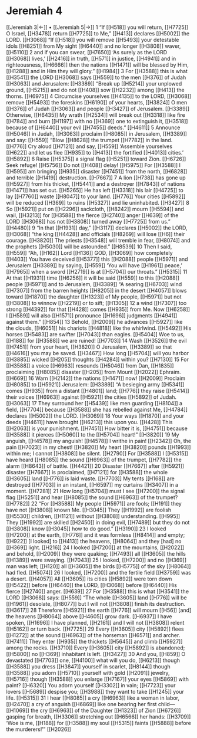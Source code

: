 # Jeremiah 4
[[Jeremiah 3|←]] • [[Jeremiah 5|→]]
1 “If [[H518]] you will return, [[H7725]] O Israel, [[H3478]] return [[H7725]] to Me,” [[H413]] declares [[H5002]] the LORD. [[H3068]] “If [[H518]] you will remove [[H5493]] your detestable idols [[H8251]] from My sight [[H6440]] and no longer [[H3808]] waver, [[H5110]] 
2 and if you can swear, [[H7650]] ‘As surely as the LORD [[H3068]] lives,’ [[H2416]] in truth, [[H571]] in justice, [[H4941]] and in righteousness, [[H6666]] then the nations [[H1471]] will be blessed by Him, [[H1288]] and in Him  they will glory.” [[H1984]] 
3 For [[H3588]] this is what [[H3541]] the LORD [[H3068]] says [[H559]] to the men [[H376]] of Judah [[H3063]] and Jerusalem: [[H3389]] “Break up [[H5214]] your unplowed ground, [[H5215]] and do not [[H408]] sow [[H2232]] among [[H413]] the thorns. [[H6975]] 
4 Circumcise yourselves [[H4135]] to the LORD, [[H3068]] remove [[H5493]] the foreskins [[H6190]] of your hearts, [[H3824]] O men [[H376]] of Judah [[H3063]] and people [[H3427]] of Jerusalem. [[H3389]] Otherwise, [[H6435]] My wrath [[H2534]] will break out [[H3318]] like fire [[H784]] and burn [[H1197]] with no [[H369]] one to extinguish it, [[H3518]] because of [[H6440]] your evil [[H7455]] deeds.” [[H4611]] 
5 Announce [[H5046]] in Judah, [[H3063]] proclaim [[H8085]] in Jerusalem, [[H3389]] and say: [[H559]] “Blow [[H8628]] the trumpet [[H7782]] in the land. [[H776]] Cry aloud [[H7121]] and say, [[H559]] ‘Assemble yourselves [[H622]] and let us flee [[H935]] to [[H413]] the fortified [[H4013]] cities.’ [[H5892]] 
6 Raise [[H5375]] a signal flag [[H5251]] toward Zion. [[H6726]] Seek refuge! [[H5756]] Do not [[H408]] delay! [[H5975]] For [[H3588]] I [[H595]] am bringing [[H935]] disaster [[H7451]] from the north, [[H6828]] and terrible [[H1419]] destruction. [[H7667]] 
7 A lion [[H738]] has gone up [[H5927]] from his thicket, [[H5441]] and a destroyer [[H7843]] of nations [[H1471]] has set out. [[H5265]] He has left [[H3318]] his lair [[H4725]] to lay [[H7760]] waste [[H8047]] to your land. [[H776]] Your cities [[H5892]] will be reduced [[H369]] to ruins [[H5327]] and lie uninhabited. [[H3427]] 
8 So [[H5921]] put on [[H2296]] sackcloth, [[H8242]] mourn [[H5594]] and wail, [[H3213]] for [[H3588]] the fierce [[H2740]] anger [[H639]] of the LORD [[H3068]] has not [[H3808]] turned away [[H7725]] from us.” [[H4480]] 
9 “In that [[H1931]] day,” [[H3117]] declares [[H5002]] the LORD, [[H3068]] “the king [[H4428]] and officials [[H8269]] will lose [[H6]] their courage. [[H3820]] The priests [[H3548]] will tremble in fear, [[H8074]] and the prophets [[H5030]] will be astounded.” [[H8539]] 
10 Then I said, [[H559]] “Ah, [[H162]] Lord [[H136]] GOD, [[H3069]] how completely [[H403]] You have deceived [[H5377]] this [[H2088]] people [[H5971]] and Jerusalem [[H3389]] by saying, [[H559]] ‘You will have [[H1961]] peace,’ [[H7965]] when a sword [[H2719]] is at [[H5704]] our throats.” [[H5315]] 
11 At that [[H1931]] time [[H6256]] it will be said [[H559]] to this [[H2088]] people [[H5971]] and to Jerusalem, [[H3389]] “A searing [[H6703]] wind [[H7307]] from the barren heights [[H8205]] in the desert [[H4057]] blows toward [[H1870]] the daughter [[H1323]] of My people, [[H5971]] but not [[H3808]] to winnow [[H2219]] or to sift; [[H1305]] 
12 a wind [[H7307]] too strong [[H4392]] for that [[H428]] comes [[H935]] from Me.  Now [[H6258]] I [[H589]] will also [[H1571]] pronounce [[H1696]] judgments [[H4941]] against them.” [[H854]] 
13 Behold, [[H2009]] he advances [[H5927]] like the clouds, [[H6051]] his chariots [[H4818]] like the whirlwind. [[H5492]] His horses [[H5483]] are swifter [[H7043]] than eagles. [[H5404]] Woe to us, [[H188]] for [[H3588]] we are ruined! [[H7703]] 
14 Wash [[H3526]] the evil [[H7451]] from your heart, [[H3820]] O Jerusalem, [[H3389]] so that [[H4616]] you may be saved. [[H3467]] How long [[H5704]] will you harbor [[H3885]] wicked [[H205]] thoughts [[H4284]] within you? [[H7130]] 
15 For [[H3588]] a voice [[H6963]] resounds [[H5046]] from Dan, [[H1835]] proclaiming [[H8085]] disaster [[H205]] from Mount [[H2022]] Ephraim. [[H669]] 
16 Warn [[H2142]] the nations [[H1471]] now! [[H2009]] Proclaim [[H8085]] to [[H5921]] Jerusalem: [[H3389]] “A besieging army [[H5341]] comes [[H935]] from a distant [[H4801]] land; [[H776]] they raise [[H5414]] their voices [[H6963]] against [[H5921]] the cities [[H5892]] of Judah. [[H3063]] 
17 They surround her [[H5439]] like men guarding [[H8104]] a field, [[H7704]] because [[H3588]] she has rebelled against Me, [[H4784]] declares [[H5002]] the LORD. [[H3069]] 
18 Your ways [[H1870]] and your deeds [[H4611]] have brought [[H6213]] this upon you. [[H428]] This [[H2063]] is your punishment. [[H7451]] How bitter it is, [[H4751]] because [[H3588]] it pierces [[H5060]] to the [[H5704]] heart!” [[H3820]] 
19 My anguish, [[H4578]] my anguish! [[H4578]] I writhe in pain! [[H2342]] Oh, the pain [[H7023]] in my chest! [[H3820]] My heart [[H3820]] pounds [[H1993]] within me;  I cannot [[H3808]] be silent. [[H2790]] For [[H3588]] I [[H5315]] have heard [[H8085]] the sound [[H6963]] of the trumpet, [[H7782]] the alarm [[H8643]] of battle. [[H4421]] 
20 Disaster [[H7667]] after [[H5921]] disaster [[H7667]] is proclaimed, [[H7121]] for [[H3588]] the whole [[H3605]] land [[H776]] is laid waste. [[H7703]] My tents [[H168]] are destroyed [[H7703]] in an instant, [[H6597]] my curtains [[H3407]] in a moment. [[H7281]] 
21 How long [[H5704]] must I see [[H7200]] the signal flag [[H5251]] and hear [[H8085]] the sound [[H6963]] of the trumpet? [[H7782]] 
22 “For [[H3588]] My people [[H5971]] are fools; [[H191]] they have not [[H3808]] known Me. [[H3045]] They [[H1992]] are foolish [[H5530]] children, [[H1121]] without [[H3808]] understanding. [[H995]] They [[H1992]] are skilled [[H2450]] in doing evil, [[H7489]] but they do not [[H3808]] know [[H3045]] how to do good.” [[H3190]] 
23 I looked [[H7200]] at the earth, [[H776]] and it was formless [[H8414]] and empty; [[H922]] [I looked] to [[H413]] the heavens, [[H8064]] and they [had] no [[H369]] light. [[H216]] 
24 I looked [[H7200]] at the mountains, [[H2022]] and behold, [[H2009]] they were quaking; [[H7493]] all [[H3605]] the hills [[H1389]] were swaying. [[H7043]] 
25 I looked, [[H7200]] and no [[H369]] man was left; [[H120]] all [[H3605]] the birds [[H5775]] of the sky [[H8064]] had fled. [[H5074]] 
26 I looked, [[H7200]] and the fertile field [[H3759]] was a desert. [[H4057]] All [[H3605]] its cities [[H5892]] were torn down [[H5422]] before [[H6440]] the LORD, [[H3068]] before [[H6440]] His fierce [[H2740]] anger. [[H639]] 
27 For [[H3588]] this is what [[H3541]] the LORD [[H3068]] says: [[H559]] “The whole [[H3605]] land [[H776]] will be [[H1961]] desolate, [[H8077]] but I will not [[H3808]] finish its destruction. [[H3617]] 
28 Therefore [[H5921]] the earth [[H776]] will mourn [[H56]] [and] the heavens [[H8064]] above [[H4605]] grow dark. [[H6937]] I have spoken, [[H1696]] I have planned, [[H2161]] and I will not [[H3808]] relent [[H5162]] or turn back. [[H7725]] 
29 Every [[H3605]] city [[H5892]] flees [[H1272]] at the sound [[H6963]] of the horseman [[H6571]] and archer. [[H7411]] They enter [[H935]] the thickets [[H5645]] and climb [[H5927]] among the rocks. [[H3710]] Every [[H3605]] city [[H5892]] is abandoned; [[H5800]] no [[H369]] inhabitant is left. [[H3427]] 
30 And you, [[H859]] O devastated [[H7703]] one, [[H4100]] what will you do, [[H6213]] though [[H3588]] you dress [[H3847]] yourself in scarlet, [[H8144]] though [[H3588]] you adorn [[H5710]] yourself with gold [[H2091]] jewelry, [[H5716]] though [[H3588]] you enlarge [[H7167]] your eyes [[H5869]] with paint? [[H6320]] You adorn yourself [[H3302]] in vain; [[H7723]] your lovers [[H5689]] despise you; [[H3988]] they want to take [[H1245]] your life. [[H5315]] 
31 I hear [[H8085]] a cry [[H6963]] like a woman in labor, [[H2470]] a cry of anguish [[H6869]] like one bearing her first child— [[H1069]] the cry [[H6963]] of the Daughter [[H1323]] of Zion [[H6726]] gasping for breath, [[H3306]] stretching out [[H6566]] her hands: [[H3709]] ‘Woe is me, [[H188]] for [[H3588]] my soul [[H5315]] faints [[H5888]] before the murderers!’” [[H2026]] 
